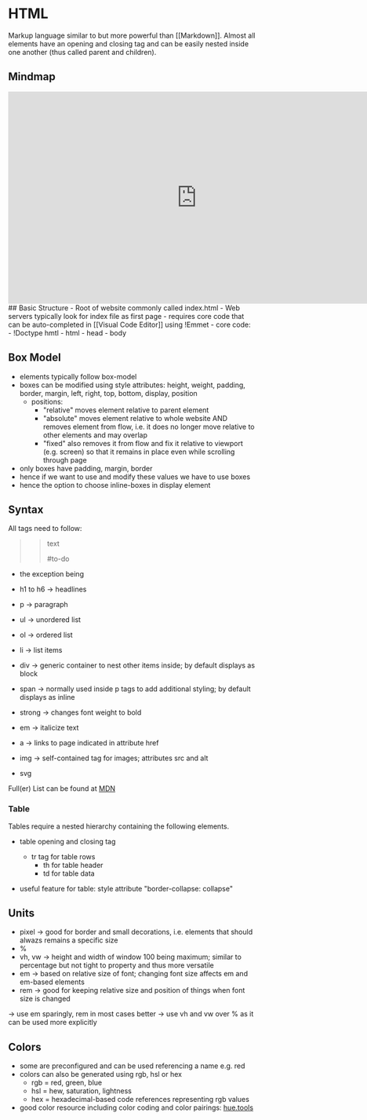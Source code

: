 # HTML 
Markup language similar to but more powerful than [[Markdown]]. Almost all elements have an opening and closing tag and can be easily nested inside one another (thus called parent and children).

## Mindmap 
<iframe width="768" height="432" src="https://miro.com/app/live-embed/uXjVO1vnw5c=/?moveToViewport=-1215,-331,1864,915" frameBorder="0" scrolling="no" allowFullScreen></iframe>
## Basic Structure
- Root of website commonly called index.html
- Web servers typically look for index file as first page
- requires core code that can be auto-completed in [[Visual Code Editor]] using !Emmet
- core code:
	- !Doctype hmtl
	- html
	- head
	- body

## Box Model
- elements typically follow box-model
- boxes can be modified using style attributes: height, weight, padding, border, margin, left, right, top, bottom, display, position
	- positions:
		- "relative" moves element relative to parent element
		- "absolute" moves element relative to whole website AND removes element from flow, i.e. it does no longer move relative to other elements and may overlap 
		- "fixed" also removes it from flow and fix it relative to viewport (e.g. screen) so that it remains in place even while scrolling through page
- only boxes have padding, margin, border
- hence if we want to use and modify these values we have to use boxes
- hence the option to choose inline-boxes in display element

## Syntax
All tags need to follow: 
>>  <p>text</p> #to-do 
- the exception being <br />

- h1 to h6 -> headlines
- p -> paragraph
- ul -> unordered list
- ol -> ordered list
- li -> list items
- div -> generic container to nest other items inside; by default displays as block
- span -> normally used inside p tags to add additional styling; by default displays as inline
- strong -> changes font weight to bold
- em -> italicize text
- a -> links to page indicated in attribute href
- img -> self-contained tag for images; attributes src and alt
- svg

Full(er) List can be found at [MDN](https://developer.mozilla.org/de/docs/Web/HTML/Element)

### Table
Tables require a nested hierarchy containing the following elements.
- table opening and closing tag
	- tr tag for table rows
		- th for table header
		- td for table data

- useful feature for table: style attribute "border-collapse: collapse" 

## Units
- pixel -> good for border and small decorations, i.e. elements that should alwazs remains a specific size
- %
- vh, vw -> height and width of window 100 being maximum; similar to percentage but not tight to property and thus more versatile
- em -> based on relative size of font; changing font size affects em and em-based elements 
- rem -> good for keeping relative size and position of things when font size is changed

 -> use em sparingly, rem in most cases better
 -> use vh and vw over % as it can be used more explicitly

## Colors
- some are preconfigured and can be used referencing a name e.g. red
- colors can also be generated using rgb, hsl or hex
	- rgb = red, green, blue
	- hsl = hew, saturation, lightness
	- hex = hexadecimal-based code references representing rgb values
- good color resource including color coding and color pairings: [hue.tools](https://www.hue.tools)